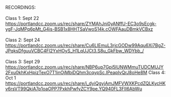 
RECORDINGS:</br></br>
Class 1: Sept 22 </br>
https://portlandcc.zoom.us/rec/share/ZYMAhJni0yANffU-EC3o9sEcgk-ygF-JqMPq6pMt_G4is-BSB1x8HHTSaVwoS14k.cOWFAauDBmkVCBxz
</br></br>
Class 2: Sept 24 </br>
https://portlandcc.zoom.us/rec/share/Cu6LIEmuL3rjcGODw99Aqu6Xi7BgZ-JPqksDfguuVCBC4Fl2YxHOyS_H1LqUJCt3.S8u_GkFbw_WDYbb_/
</br></br>
Class 3: Sept 29 </br>
https://portlandcc.zoom.us/rec/share/NBP6up7Gpj5lUNWMmuTUDCMUJY2Fxu0khKxHpizTexO7T1inOjMbiDQhm3cqypSc.IPeapIvQrJ8oHe8M
Class 4: Oct 1 </br>
https://portlandcc.zoom.us/rec/share/i_dyiQgyjAmJMFVWXKPcdZQLKycHKv6rsVT99QkiA7p1oaOPP7PxkhPwfyZCY9pe.YQ940FL3FII6AbWu
